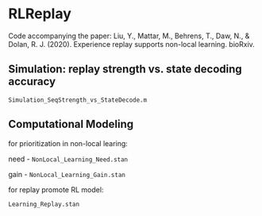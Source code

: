 # RLReplay
Code accompanying the paper: Liu, Y., Mattar, M., Behrens, T., Daw, N., & Dolan, R. J. (2020). Experience replay supports non-local learning. bioRxiv.

## Simulation: replay strength vs. state decoding accuracy
``` Simulation_SeqStrength_vs_StateDecode.m ```

## Computational Modeling
for prioritization in non-local learing:

need - ``` NonLocal_Learning_Need.stan ```

gain - ``` NonLocal_Learning_Gain.stan ```


for replay promote RL model:

``` Learning_Replay.stan ```
